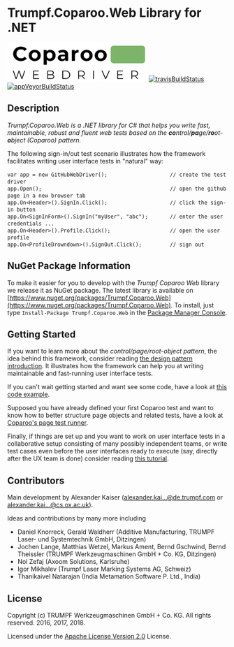 ﻿# Trumpf.Coparoo.Web Library for .NET 
![logo640]
[![travisBuildStatus]](https://travis-ci.org/trumpf-code/Trumpf.Coparoo.Web)
[![appVeyorBuildStatus]](https://ci.appveyor.com/project/trumpf-code/trumpf-coparoo-web)

## Description
*Trumpf.Coparoo.Web is a .NET library for C# that helps you write fast, maintainable, robust and fluent web tests based on the **co**ntrol/**pa**ge/**ro**ot-**o**bject (Coparoo) pattern.*

The following sign-in/out test scenario illustrates how the framework facilitates writing user interface tests in "natural" way:
    
    var app = new GitHubWebDriver();                    // create the test driver
    app.Open();                                         // open the github page in a new browser tab
    app.On<Header>().SignIn.Click();                    // click the sign-in button
    app.On<SignInForm>().SignIn("myUser", "abc");       // enter the user credentials ...
    app.On<Header>().Profile.Click();                   // open the user profile
    app.On<ProfileDrowndown>().SignOut.Click();         // sign out

## NuGet Package Information
To make it easier for you to develop with the *Trumpf Coparoo Web* library we release it as NuGet package. The latest library is available on [https://www.nuget.org/packages/Trumpf.Coparoo.Web](https://www.nuget.org/packages/Trumpf.Coparoo.Web).
To install, just type `Install-Package Trumpf.Coparoo.Web` in the [Package Manager Console](https://docs.nuget.org/docs/start-here/using-the-package-manager-console).

## Getting Started
If you want to learn more about the *control/page/root-object pattern*, the idea behind this framework, consider reading [the design pattern introduction](PATTERN.md).
It illustrates how the framework can help you at writing maintainable and fast-running user interface tests.

If you can't wait getting started and want see some code, have a look at [this code example](DEMO.md).

Supposed you have already defined your first Coparoo test and want to know how to better structure page objects and related tests, have a look at [Coparoo's page test runner](PAGETESTS.md).

Finally, if things are set up and you want to work on user interface tests in a collaborative setup consisting of many possibly independent teams, or write test cases even before the user interfaces ready to execute (say, directly after the UX team is done) consider reading [this tutorial](DECOUPLING.md).

## Contributors
Main development by Alexander Kaiser (alexander.kai...@de.trumpf.com or alexander.kai...@cs.ox.ac.uk).

Ideas and contributions by many more including
- Daniel Knorreck, Gerald Waldherr (Additive Manufacturing, TRUMPF Laser- und Systemtechnik GmbH, Ditzingen)
- Jochen Lange, Matthias Wetzel, Markus Ament, Bernd Gschwind, Bernd Theissler (TRUMPF Werkzeugmaschinen GmbH + Co. KG, Ditzingen)
- Nol Zefaj (Axoom Solutions, Karlsruhe)
- Igor Mikhalev (Trumpf Laser Marking Systems AG, Schweiz)
- Thanikaivel Natarajan (India Metamation Software P. Ltd., India)

## License
Copyright (c) TRUMPF Werkzeugmaschinen GmbH + Co. KG. All rights reserved. 2016, 2017, 2018.

Licensed under the [Apache License Version 2.0](LICENSE) License.

[logo640]: ./Resources/logo640.png "coparoo web logo"
[travisBuildStatus]: https://travis-ci.org/trumpf-code/Trumpf.Coparoo.Web.svg?branch=master "Build Status (Travis CI)"
[appVeyorBuildStatus]: https://ci.appveyor.com/api/projects/status/github/trumpf-code/Trumpf.Coparoo.Web "Build Status (AppVeyor)"

